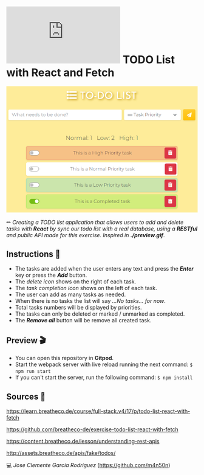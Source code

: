 # ![4Geeks Logo](http://assets.breatheco.de/apis/img/images.php?blob&random&cat=icon&tags=4geeks,16) TODO List with React and Fetch

![screenshot](https://raw.githubusercontent.com/m4n50n/todo_list_with_react/main/screenshot_preview.png)

✏ *Creating a TODO list application that allows users to add and delete tasks with **React** by sync our todo list with a real database, using a **RESTful** and public API made for this exercise. Inspired in **./preview.gif***.

## Instructions 📄

* The tasks are added when the user enters any text and press the ***Enter*** key or press the ***Add*** button.
* The *delete icon* shows on the right of each task. 
* The *task completion icon* shows on the left of each task.
* The user can add as many tasks as needed.
* When there is no tasks the list will say *...No tasks... for now*.
* Total tasks numbers will be displayed by priorities.
* The tasks can only be deleted or marked / unmarked as completed.
* The ***Remove all*** button will be remove all created task. 

## Preview 🎬
* You can open this repository in **Gitpod**.
* Start the webpack server with live reload running the next command: `$ npm run start`
* If you can't start the server, run the following command: `$ npm install`

## Sources 📌

<https://learn.breatheco.de/course/full-stack.v4/17/p/todo-list-react-with-fetch>

<https://github.com/breatheco-de/exercise-todo-list-react-with-fetch>

<https://content.breatheco.de/lesson/understanding-rest-apis>

<http://assets.breatheco.de/apis/fake/todos/>

💻 _Jose Clemente García Rodríguez_ (<https://github.com/m4n50n>)